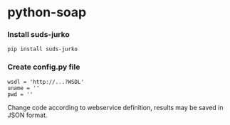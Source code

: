 # python-soap

### **Install suds-jurko**

`pip install suds-jurko`

### **Create config.py file**

```
wsdl = 'http://...?WSDL'
uname = ''
pwd = '' 
```

Change code according to webservice definition, results may be saved in JSON format.